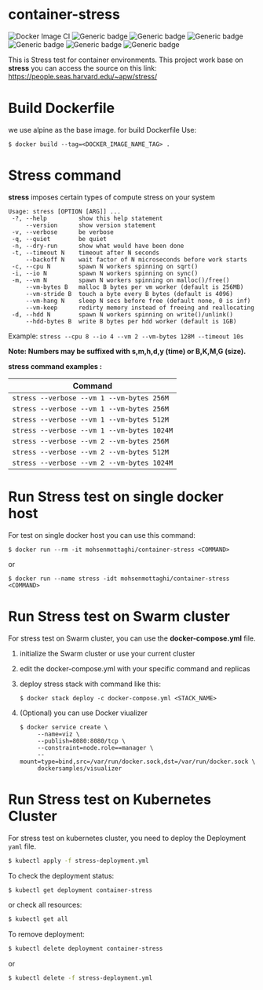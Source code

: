 
# container-stress
![Docker Image CI](https://github.com/mohsenmottaghi/container-stress/workflows/Docker%20Image%20CI/badge.svg) ![Generic badge](https://img.shields.io/badge/Dockerfile-Pass-<COLOR>.svg) ![Generic badge](https://img.shields.io/badge/Docker_Image_Layer-3-blue.svg) ![Generic badge](https://img.shields.io/badge/Docker_Image_Size-5_MB-blue.svg) ![Generic badge](https://img.shields.io/badge/Docker_run-Ready-<COLOR>.svg) ![Generic badge](https://img.shields.io/badge/Swarm_Cluster-Ready-<COLOR>.svg) ![Generic badge](https://img.shields.io/badge/Kubernetes_Deployment-Ready-<COLOR>.svg)

This is Stress test for container environments.
This project work base on **stress** you can access the source on this link:
https://people.seas.harvard.edu/~apw/stress/

# Build Dockerfile
we use alpine as the base image. for build Dockerfile Use:

    $ docker build --tag=<DOCKER_IMAGE_NAME_TAG> .

# Stress command
**stress** imposes certain types of compute stress on your system

    Usage: stress [OPTION [ARG]] ...
     -?, --help         show this help statement
         --version      show version statement
     -v, --verbose      be verbose
     -q, --quiet        be quiet
     -n, --dry-run      show what would have been done
     -t, --timeout N    timeout after N seconds
         --backoff N    wait factor of N microseconds before work starts
     -c, --cpu N        spawn N workers spinning on sqrt()
     -i, --io N         spawn N workers spinning on sync()
     -m, --vm N         spawn N workers spinning on malloc()/free()
         --vm-bytes B   malloc B bytes per vm worker (default is 256MB)
         --vm-stride B  touch a byte every B bytes (default is 4096)
         --vm-hang N    sleep N secs before free (default none, 0 is inf)
         --vm-keep      redirty memory instead of freeing and reallocating
     -d, --hdd N        spawn N workers spinning on write()/unlink()
         --hdd-bytes B  write B bytes per hdd worker (default is 1GB)

Example:
`stress --cpu 8 --io 4 --vm 2 --vm-bytes 128M --timeout 10s`

**Note: Numbers may be suffixed with s,m,h,d,y (time) or B,K,M,G (size).**
  
**stress command examples :**

| Command |
| ------- |
| `stress --verbose --vm 1 --vm-bytes 256M` |
| `stress --verbose --vm 1 --vm-bytes 256M` |
| `stress --verbose --vm 1 --vm-bytes 512M` |
| `stress --verbose --vm 1 --vm-bytes 1024M` |
| `stress --verbose --vm 2 --vm-bytes 256M` |
| `stress --verbose --vm 2 --vm-bytes 512M` |
| `stress --verbose --vm 2 --vm-bytes 1024M` |

# Run Stress test on single docker host
For test on single docker host you can use this command:

    $ docker run --rm -it mohsenmottaghi/container-stress <COMMAND>
or

    $ docker run --name stress -idt mohsenmottaghi/container-stress <COMMAND>

# Run Stress test on Swarm cluster
For stress test on Swarm cluster, you can use the **docker-compose.yml** file.

 1. initialize the Swarm cluster or use your current cluster
 2. edit the docker-compose.yml with your specific command and replicas
 3. deploy stress stack with command like this:

    ```
    $ docker stack deploy -c docker-compose.yml <STACK_NAME>
    ```
 4. (Optional) you can use Docker viualizer 
	 ```
	$ docker service create \
		  --name=viz \
		  --publish=8080:8080/tcp \
		  --constraint=node.role==manager \
		  --mount=type=bind,src=/var/run/docker.sock,dst=/var/run/docker.sock \
		  dockersamples/visualizer
	```

# Run Stress test on Kubernetes Cluster

For stress test on kubernetes cluster, you need to deploy the Deployment `yaml` file.

```bash
$ kubectl apply -f stress-deployment.yml
```
To check the deployment status:
```bash
$ kubectl get deployment container-stress
```
or check all resources:
```bash
$ kubectl get all
```

To remove deployment:
```bash
$ kubectl delete deployment container-stress
```
or 
```bash
$ kubectl delete -f stress-deployment.yml
```
